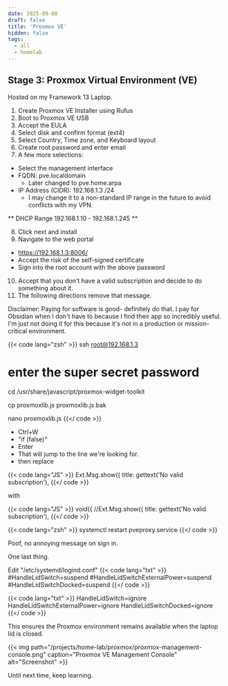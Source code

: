 ```yaml
---
date: 2025-09-08
draft: false
title: 'Proxmox VE'
hidden: false
tags: 
  - all
  - homelab
---
```


## Stage 3: Proxmox Virtual Environment (VE)

Hosted on my Framework 13 Laptop.

1. Create Proxmox VE Installer using Rufus
2. Boot to Proxmox VE USB
3. Accept the EULA
4. Select disk and confirm format (ext4)
5. Select Country, Time zone, and Keyboard layout
6. Create root password and enter email
7. A few more selections:
  - Select the management interface
  - FQDN: pve.localdomain
    - Later changed to pve.home.arpa
  - IP Address (CIDR): 192.168.1.3 /24
    - I may change it to a non-standard IP range in the future to avoid conflicts with my VPN.

** DHCP Range 192.168.1.10 - 192.168.1.245 **

8. Click next and install
9. Navigate to the web portal
  - https://192.168.1.3:8006/
  - Accept the risk of the self-signed certificate
  - Sign into the root account with the above password

10. Accept that you don't have a valid subscription and decide to do something about it.
11. The following directions remove that message.

Disclaimer: Paying for software is good- definitely do that. I pay for Obsidian when I don't have to because I find their app so incredibly useful. I'm just not doing it for this because it's not in a production or mission-critical environment.

{{< code lang="zsh" >}}
ssh root@192.168.1.3

# enter the super secret password

cd /usr/share/javascript/proxmox-widget-toolkit

cp proxmoxlib.js proxmoxlib.js.bak

nano proxmoxlib.js
{{</ code >}}


- Ctrl+W
- "if (false)"
- Enter 
- That will jump to the line we're looking for.
- then replace 

{{< code lang="JS" >}}
Ext.Msg.show({
 title: gettext('No valid subscription'),
{{</ code >}}

with 

{{< code lang="JS" >}}
void({ //Ext.Msg.show({
 title: gettext('No valid subscription'),
{{</ code >}}

{{< code lang="zsh" >}}
systemctl restart pveproxy.service
{{</ code >}}

Poof, no annoying message on sign in.

One last thing.

Edit "/etc/systemd/logind.conf"
{{< code lang="txt" >}}
#HandleLidSwitch=suspend
#HandleLidSwitchExternalPower=suspend
#HandleLidSwitchDocked=suspend
{{</ code >}}

{{< code lang="txt" >}}
HandleLidSwitch=ignore
HandleLidSwitchExternalPower=ignore
HandleLidSwitchDocked=ignore
{{</ code >}}

This ensures the Proxmox environment remains available when the laptop lid is closed.

{{< img path="/projects/home-lab/proxmox/proxmox-management-console.png" caption="Proxmox VE Management Console" alt="Screenshot" >}}

Until next time, keep learning.